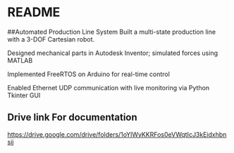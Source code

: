 # README

##Automated Production Line System
Built a multi-state production line with a 3-DOF Cartesian robot.

Designed mechanical parts in Autodesk Inventor; simulated forces using MATLAB

Implemented FreeRTOS on Arduino for real-time control

Enabled Ethernet UDP communication with live monitoring via Python Tkinter GUI


## Drive link For documentation
https://drive.google.com/drive/folders/1oYlWyKKRFos0eVWqtIcJ3kEidxhbnsij
